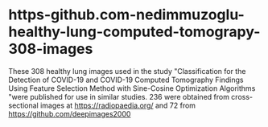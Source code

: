 # https-github.com-nedimmuzoglu-healthy-lung-computed-tomograpy-308-images
These 308 healthy lung images used in the study "Classification for the Detection of COVID-19 and COVID-19 Computed Tomography Findings Using Feature Selection Method with Sine-Cosine Optimization Algorithms "were published for use in similar studies.
236 were obtained from cross-sectional images at https://radiopaedia.org/ and 72 from https://github.com/deepimages2000
